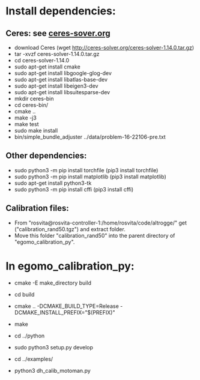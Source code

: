 Install dependencies:
=====================

Ceres: see [ceres-sover.org](http://ceres-solver.org/installation.html)
------
* download Ceres (wget http://ceres-solver.org/ceres-solver-1.14.0.tar.gz)
* tar -xvzf ceres-solver-1.14.0.tar.gz
* cd ceres-solver-1.14.0
* sudo apt-get install cmake
* sudo apt-get install libgoogle-glog-dev
* sudo apt-get install libatlas-base-dev
* sudo apt-get install libeigen3-dev
* sudo apt-get install libsuitesparse-dev
* mkdir ceres-bin
* cd ceres-bin/
* cmake ..
* make -j3
* make test
* sudo make install
* bin/simple_bundle_adjuster ../data/problem-16-22106-pre.txt

Other dependencies:
-------------------
* sudo python3 -m pip install torchfile   (pip3 install torchfile)
* sudo python3 -m pip install matplotlib  (pip3 install matplotlib)
* sudo apt-get install python3-tk
* sudo python3 -m pip install cffi        (pip3 install cffi)

Calibration files:
------------------
* From "rosvita@rosvita-controller-1:/home/rosvita/code/altrogge/"
get ("calibration_rand50.tgz") and extract folder.
* Move this folder "calibration_rand50" into the parent directory of "egomo_calibration_py".

In egomo_calibration_py:
========================
* cmake -E make_directory build
* cd build
* cmake .. -DCMAKE_BUILD_TYPE=Release -DCMAKE_INSTALL_PREFIX="$(PREFIX)"
* make

* cd ../python
* sudo python3 setup.py develop

* cd ../examples/
* python3 dh_calib_motoman.py
